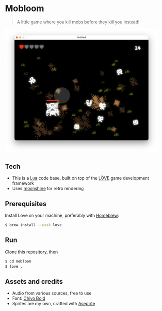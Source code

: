 # Mobloom

> A little game where you kill mobs before they kill you instead!

![Mobloom gameplay screenshot](assets/screenshots/mobloom.png)

## Tech

- This is a [Lua](https://lua.org/) code base, built on top of the [LÖVE](https://love2d.org/) game development framework
- Uses [moonshine](https://github.com/vrld/moonshine) for retro rendering

## Prerequisites

Install Love on your machine, preferably with [Homebrew](https://formulae.brew.sh/cask/love):

```bash
$ brew install --cask love
```

## Run

Clone this repository, then

```bash
$ cd mobloom
$ love .
```

## Assets and credits

- Audio from various sources, free to use
- Font: [Chivo Bold](https://www.omnibus-type.com/fonts/chivo/)
- Sprites are my own, crafted with [Aseprite](https://www.aseprite.org/)
